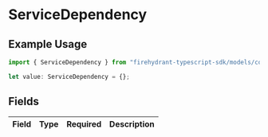 # ServiceDependency

## Example Usage

```typescript
import { ServiceDependency } from "firehydrant-typescript-sdk/models/components";

let value: ServiceDependency = {};
```

## Fields

| Field       | Type        | Required    | Description |
| ----------- | ----------- | ----------- | ----------- |